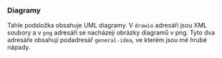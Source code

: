### Diagramy

Tahle podsložka obsahuje UML diagramy. V `drawio` adresáři jsou XML soubory a v `png` adresáři
se nacházejí obrázky diagramů v png. Tyto dva adresáře obsahují podadresář `general-idea`, ve
kterém jsou mé hrubé nápady.
